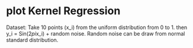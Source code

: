 # **plot Kernel Regression**
Dataset: Take 10 points (x_i) from the uniform distribution from 0 to 1.
then y_i = Sin(2*pi*x_i) + random noise.
Random noise can be draw from normal standard distribution.
